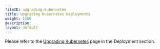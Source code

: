 ```yaml
---
fileID: upgrading-kubernetes
title: Upgrading Kubernetes Deployments
weight: 1350
description: 
layout: default
---
```

Please refer to the [Upgrading Kubernetes](../deployment/kubernetes/deployment-kubernetes-upgrading)
page in the Deployment section.
